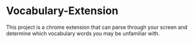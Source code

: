 # Vocabulary-Extension
This project is a chrome extension that can parse through your screen and determine which vocabulary words you may be unfamiliar with.
